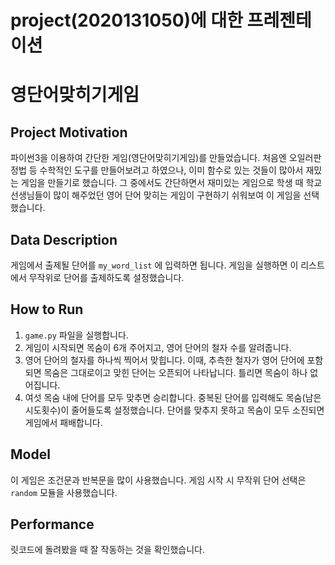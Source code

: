 # project(2020131050)에 대한 프레젠테이션

# 영단어맞히기게임

## Project Motivation
파이썬3을 이용하여 간단한 게임(영단어맞히기게임)를 만들었습니다. 
처음엔 오일러판정법 등 수학적인 도구를 만들어보려고 하였으나, 이미 함수로 있는 것들이 많아서 재밌는 게임을 만들기로 했습니다.
그 중에서도 간단하면서 재미있는 게임으로 학생 때 학교 선생님들이 많이 해주었던 영어 단어 맞히는 게임이 구현하기 쉬워보여 이 게임을 선택했습니다.

## Data Description
게임에서 출제될 단어를 `my_word_list` 에 입력하면 됩니다. 
게임을 실행하면 이 리스트에서 무작위로 단어를 출제하도록 설정했습니다.

## How to Run
1. `game.py` 파일을 실행합니다.
2. 게임이 시작되면 목숨이 6개 주어지고, 영어 단어의 철자 수를 알려줍니다.
3. 영어 단어의 철자를 하나씩 찍어서 맞힙니다. 이때, 추측한 철자가 영어 단어에 포함되면 목숨은 그대로이고 맞힌 단어는 오픈되어 나타납니다. 틀리면 목숨이 하나 없어집니다.
4. 여섯 목숨 내에 단어를 모두 맞추면 승리합니다. 중복된 단어를 입력해도 목숨(남은 시도횟수)이 줄어들도록 설정했습니다. 단어를 맞추지 못하고 목숨이 모두 소진되면 게임에서 패배합니다.

## Model
이 게임은 조건문과 반복문을 많이 사용했습니다. 게임 시작 시 무작위 단어 선택은 `random` 모듈을 사용했습니다.

## Performance
릿코드에 돌려봤을 때 잘 작동하는 것을 확인했습니다. 
